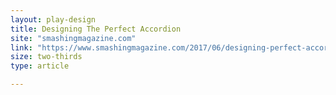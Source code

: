 ```yaml
---
layout: play-design
title: Designing The Perfect Accordion
site: "smashingmagazine.com"
link: "https://www.smashingmagazine.com/2017/06/designing-perfect-accordion-checklist/"
size: two-thirds
type: article

---
```

